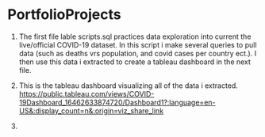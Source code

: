 # PortfolioProjects
1) The first file lable scripts.sql practices data exploration into current the live/official COVID-19 dataset. In this script i make several 
queries to pull data (such as deaths vrs population, and covid cases per country ect.). I then use this data i extracted to create a tableau dashboard in the next file.


2) This is the tableau dashboard visualizing all of the data i extracted. 
https://public.tableau.com/views/COVID-19Dashboard_16462633874720/Dashboard1?:language=en-US&:display_count=n&:origin=viz_share_link 

3)

